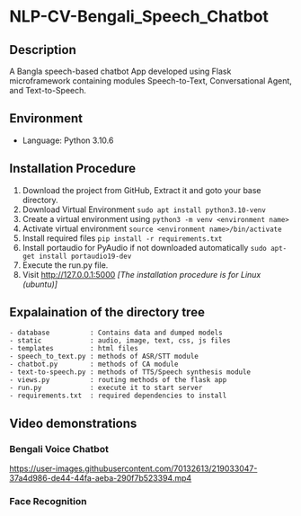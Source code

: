 # NLP-CV-Bengali_Speech_Chatbot

## Description
A Bangla speech-based chatbot App developed using Flask microframework containing modules Speech-to-Text, Conversational Agent, and Text-to-Speech. 

## Environment
- Language: Python 3.10.6

## Installation Procedure
1. Download the project from GitHub, Extract it and goto your base directory.
1. Download Virtual Environment ```sudo apt install python3.10-venv```
1. Create a virtual environment using ```python3 -m venv <environment name>```
1. Activate virtual environment ```source <environment name>/bin/activate``` 
1. Install required files ```pip install -r requirements.txt```
1. Install portaudio for PyAudio if not downloaded automatically ```sudo apt-get install portaudio19-dev```
1. Execute the run.py file.
1. Visit <http://127.0.0.1:5000>
<i>[The installation procedure is for Linux (ubuntu)]</i>

## Expalaination of the directory tree
```
- database          : Contains data and dumped models
- static            : audio, image, text, css, js files
- templates         : html files
- speech_to_text.py : methods of ASR/STT module
- chatbot.py        : methods of CA module
- text-to-speech.py : methods of TTS/Speech synthesis module
- views.py          : routing methods of the flask app
- run.py            : execute it to start server
- requirements.txt  : required dependencies to install
```
## Video demonstrations

### Bengali Voice Chatbot
https://user-images.githubusercontent.com/70132613/219033047-37a4d986-de44-44fa-aeba-290f7b523394.mp4

### Face Recognition

